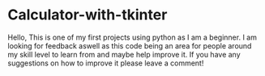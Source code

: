 # Calculator-with-tkinter

Hello, This is one of my first projects using python as I am a beginner. I am looking for feedback aswell as this code being an area for people around my skill level to learn from and maybe help improve it. If you have any suggestions on how to improve it please leave a comment!
